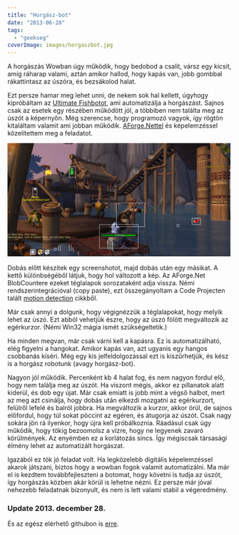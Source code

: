 ```yaml
---
title: "Horgász-bot"
date: "2013-06-28"
tags: 
  - "geekseg"
coverImage: images/horgaszbot.jpg
---
```


A horgászás Wowban úgy működik, hogy bedobod a csalit, vársz egy kicsit, amíg ráharap valami, aztán amikor hallod, hogy kapás van, jobb gombbal rákattintasz az úszóra, és bezsákolod halat.

Ezt persze hamar meg lehet unni, de nekem sok hal kellett, úgyhogy kipróbáltam az [Ultimate Fishbotot](http://fishbot.net/), ami automatizálja a horgászást. Sajnos csak az esetek egy részében működött jól, a többiben nem találta meg az úszót a képernyőn. Még szerencse, hogy programozó vagyok, így rögtön kitaláltam valamit ami jobban működik. [AForge.Nettel](http://www.aforgenet.com/news/2012.02.23.releasing_framework_2.2.4.html) és képelemzéssel közelítettem meg a feladatot.

![Untitled-2](images/Untitled-21-500x254.png)

Dobás előtt készítek egy screenshotot, majd dobás után egy másikat. A kettő különbségéből látjuk, hogy hol változott a kép. Az AForge.Net BlobCountere ezeket téglalapok sorozataként adja vissza. Némi rendszerintegrációval (copy paste), ezt összegányoltam a Code Projecten talált [motion detection](http://www.codeproject.com/Articles/10248/Motion-Detection-Algorithms) cikkből.

Már csak annyi a dolgunk, hogy végignézzük a téglalapokat, hogy melyik lehet az úszó. Ezt abból vehetjük észre, hogy az úszó fölött megváltozik az egérkurzor. (Némi Win32 mágia ismét szükségeltetik.)

Ha minden megvan, már csak várni kell a kapásra. Ez is automatizálható, elég figyelni a hangokat. Amikor kapás van, azt ugyanis egy hangos csobbanás kíséri. Még egy kis jelfeldolgozással ezt is kiszűrhetjük, és kész is a horgász robotunk (avagy horgász-bot).

Nagyon jól működik. Percenként kb 4 halat fog, és nem nagyon fordul elő, hogy nem találja meg az úszót. Ha viszont mégis, akkor ez pillanatok alatt kiderül, és dob egy újat. Már csak emiatt is jobb mint a végső halbot, mert az meg azt csinálja, hogy dobás után elkezdi mozgatni az egérkurzort, felülről lefelé és balról jobbra. Ha megváltozik a kurzor, akkor örül, de sajnos előfordul, hogy túl sokat pöccint az egéren, és átugorja az úszót. Csak nagy sokára jön rá ilyenkor, hogy újra kell próbálkoznia. Ráadásul csak úgy működik, hogy tökig bezoomolsz a vízre, hogy ne legyenek zavaró körülmények. Az enyémben ez a korlátozás sincs. Így mégiscsak társasági élmény lehet az automatizált horgászat.

Igazából ez tök jó feladat volt. Ha legközelebb digitális képelemzéssel akarok játszani, biztos hogy a wowban fogok valamit automatizálni. Ma már el is kezdtem továbbfejleszteni a botomat, hogy követni is tudja az úszót, így horgászás közben akár körül is lehetne nézni. Ez persze már jóval nehezebb feladatnak bizonyult, és nem is lett valami stabil a végeredmény.

### Update 2013. december 28.

És az egész elérhető githubon is [erre](https://github.com/encse/horgaszbot).
